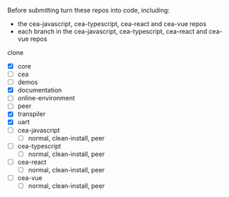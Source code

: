 Before submitting turn these repos into code, including:

- the cea-javascript, cea-typescript, cea-react and cea-vue repos
- each branch in the cea-javascript, cea-typescript, cea-react and cea-vue repos

clone

- [x] core
- [ ] cea
- [ ] demos
- [x] documentation
- [ ] online-environment
- [ ] peer
- [x] transpiler
- [x] uart
- [ ] cea-javascript
  - [ ] normal, clean-install, peer
- [ ] cea-typescript
  - [ ] normal, clean-install, peer
- [ ] cea-react
  - [ ] normal, clean-install, peer
- [ ] cea-vue
  - [ ] normal, clean-install, peer
